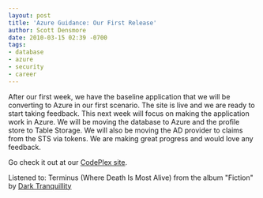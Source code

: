 ```yaml
---
layout: post
title: 'Azure Guidance: Our First Release'
author: Scott Densmore
date: 2010-03-15 02:39 -0700
tags:
- database
- azure
- security
- career
---
```


After our first week, we have the baseline application that we will be converting to Azure in our first scenario. The site is live and we are ready to start taking feedback. This next week will focus on making the application work in Azure. We will be moving the database to Azure and the profile store to Table Storage. We will also be moving the AD provider to claims from the STS via tokens. We are making great progress and would love any feedback.

Go check it out at our [CodePlex site](http://wag.codeplex.com).

Listened to: Terminus (Where Death Is Most Alive) from the album "Fiction" by [Dark Tranquillity](http://www.google.com/search?q=%22Dark%20Tranquillity%22)